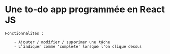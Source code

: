 # Une to-do app programmée en React JS 

    Fonctionnalités :
    
        - Ajouter / modifier / supprimer une tâche
        - L'indiquer comme 'complète' lorsque l'on clique dessus



